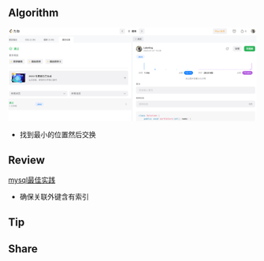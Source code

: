 ## Algorithm
![算法](../../images/temp/sisyphus-2023-01-07-lc.png)
* 找到最小的位置然后交换
## Review
[mysql最佳实践](https://www.crayondata.com/top-10-best-practices-in-mysql/)
* 确保关联外键含有索引
## Tip

## Share
